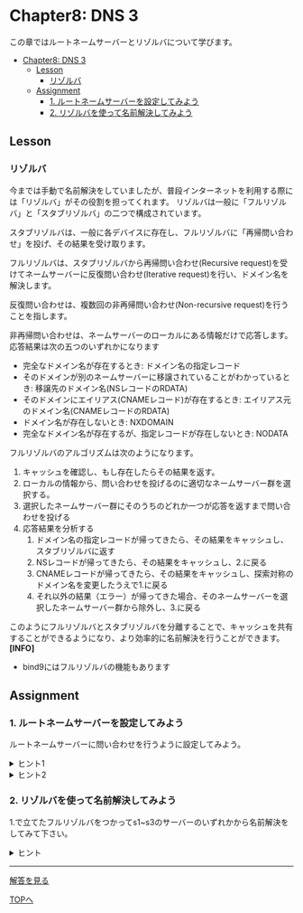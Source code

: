 # Chapter8: DNS 3

この章ではルートネームサーバーとリゾルバについて学びます。

- [Chapter8: DNS 3](#chapter8-dns-3)
	- [Lesson](#lesson)
		- [リゾルバ](#リゾルバ)
	- [Assignment](#assignment)
		- [1. ルートネームサーバーを設定してみよう](#1-ルートネームサーバーを設定してみよう)
		- [2. リゾルバを使って名前解決してみよう](#2-リゾルバを使って名前解決してみよう)

## Lesson

### リゾルバ

今までは手動で名前解決をしていましたが、普段インターネットを利用する際には「リゾルバ」がその役割を担ってくれます。
リゾルバは一般に「フルリゾルバ」と「スタブリゾルバ」の二つで構成されています。

スタブリゾルバは、一般に各デバイスに存在し、フルリゾルバに「再帰問い合わせ」を投げ、その結果を受け取ります。

フルリゾルバは、スタブリゾルバから再帰問い合わせ(Recursive request)を受けてネームサーバーに反復問い合わせ(Iterative request)を行い、ドメイン名を解決します。

反復問い合わせは、複数回の非再帰問い合わせ(Non-recursive request)を行うことを指します。

非再帰問い合わせは、ネームサーバーのローカルにある情報だけで応答します。応答結果は次の五つのいずれかになります
- 完全なドメイン名が存在するとき: ドメイン名の指定レコード 
- そのドメインが別のネームサーバーに移譲されていることがわかっているとき: 移譲先のドメイン名(NSレコードのRDATA)
- そのドメインにエイリアス(CNAMEレコード)が存在するとき: エイリアス元のドメイン名(CNAMEレコードのRDATA)
- ドメイン名が存在しないとき: NXDOMAIN
- 完全なドメイン名が存在するが、指定レコードが存在しないとき: NODATA

フルリゾルバのアルゴリズムは次のようになります。
1. キャッシュを確認し、もし存在したらその結果を返す。
2. ローカルの情報から、問い合わせを投げるのに適切なネームサーバー群を選択する。
3. 選択したネームサーバー群にそのうちのどれか一つが応答を返すまで問い合わせを投げる
4. 応答結果を分析する
   1.  ドメイン名の指定レコードが帰ってきたら、その結果をキャッシュし、スタブリゾルバに返す
   2.  NSレコードが帰ってきたら、その結果をキャッシュし、2.に戻る
   3.  CNAMEレコードが帰ってきたら、その結果をキャッシュし、探索対称のドメイン名を変更したうえで1.に戻る
   4.  それ以外の結果（エラー）が帰ってきた場合、そのネームサーバーを選択したネームサーバー群から除外し、3.に戻る

このようにフルリゾルバとスタブリゾルバを分離することで、キャッシュを共有することができるようになり、より効率的に名前解決を行うことができます。
**[INFO]**
- bind9にはフルリゾルバの機能もあります
## Assignment

### 1. ルートネームサーバーを設定してみよう
ルートネームサーバーに問い合わせを行うように設定してみよう。
<details>
<summary>ヒント1</summary>
`named.conf.default-zones`を見るといいでしょう
</details>

<details>
<summary>ヒント2</summary>
`bind9 ルートネームサーバー 設定`などで調べるといいでしょう
</details>


### 2. リゾルバを使って名前解決してみよう
1.で立てたフルリゾルバをつかってs1~s3のサーバーのいずれかから名前解決をしてみて下さい。
<details>
<summary>ヒント</summary>
スタブリゾルバの設定は`/etc/resolv.conf`に書くことができます。
</details>



***

[解答を見る](../solutions/dns-3/README.md)

[TOPへ](../README.md)
